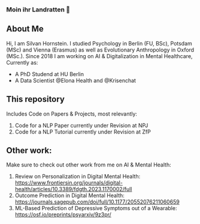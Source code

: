 ### Moin ihr Landratten 👋

## About Me
Hi, I am Silvan Hornstein.
I studied Psychology in Berlin (FU, BSc), Potsdam (MSc) and Vienna (Erasmus) as well as Evolutionary Anthropology in Oxford (MSc.). 
Since 2018 I am working on AI & Digitalization in Mental Healthcare,
Currently as:
- A PhD Studend at HU Berlin
- A Data Scientist @Elona Health and @Krisenchat

## This repository
Includes Code on Papers & Projects, most relevantly:
1. Code for a NLP Paper currently under Revision at NPJ
2. Code for a NLP Tutorial currently under Revision at ZfP

## Other work:
Make sure to check out other work from me on AI & Mental Health:
1. Review on Personalization in Digital Mental Health: https://www.frontiersin.org/journals/digital-health/articles/10.3389/fdgth.2023.1170002/full
2. Outcome Prediction in Digital Mental Health: https://journals.sagepub.com/doi/full/10.1177/20552076211060659
3. ML-Based Prediction of Depressive Symptoms out of a Wearable: https://osf.io/preprints/psyarxiv/9z3pr/

